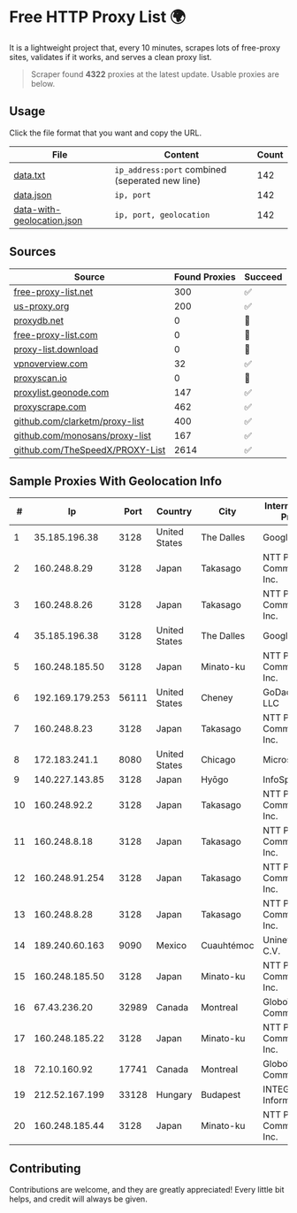 
# Free HTTP Proxy List 🌍

It is a lightweight project that, every 10 minutes, scrapes lots of free-proxy sites, validates if it works, and serves a clean proxy list.


> Scraper found **4322** proxies at the latest update. Usable proxies are below.

## Usage

Click the file format that you want and copy the URL.


|File|Content|Count|
|----|-------|-----|
|[data.txt](https://raw.githubusercontent.com/themiralay/Proxy-List-World/master/data.txt)|`ip_address:port` combined (seperated new line)|142|
|[data.json](https://raw.githubusercontent.com/themiralay/Proxy-List-World/master/data.json)|`ip, port`|142|
|[data-with-geolocation.json](https://raw.githubusercontent.com/themiralay/Proxy-List-World/master/data-with-geolocation.json)|`ip, port, geolocation`|142|

## Sources

|Source|Found Proxies|Succeed|
|------|-------------|-------|
|[free-proxy-list.net](https://free-proxy-list.net)|300|✅|
|[us-proxy.org](https://www.us-proxy.org)|200|✅|
|[proxydb.net](http://proxydb.net)|0|🚫|
|[free-proxy-list.com](https://free-proxy-list.com/?page=&port=&type%5B%5D=http&type%5B%5D=https&up_time=0&search=Search)|0|🚫|
|[proxy-list.download](https://www.proxy-list.download/HTTP)|0|🚫|
|[vpnoverview.com](https://vpnoverview.com/privacy/anonymous-browsing/free-proxy-servers)|32|✅|
|[proxyscan.io](https://www.proxyscan.io)|0|🚫|
|[proxylist.geonode.com](https://proxylist.geonode.com/api/proxy-list?limit=300&page=1&sort_by=lastChecked&sort_type=desc&protocols=http,https)|147|✅|
|[proxyscrape.com](https://api.proxyscrape.com/v2/?request=displayproxies&protocol=http&timeout=10000&country=all&ssl=all&anonymity=all)|462|✅|
|[github.com/clarketm/proxy-list](https://raw.githubusercontent.com/clarketm/proxy-list/master/proxy-list-raw.txt)|400|✅|
|[github.com/monosans/proxy-list](https://raw.githubusercontent.com/monosans/proxy-list/main/proxies/http.txt)|167|✅|
|[github.com/TheSpeedX/PROXY-List](https://raw.githubusercontent.com/TheSpeedX/PROXY-List/master/http.txt)|2614|✅|


## Sample Proxies With Geolocation Info

|#|Ip|Port|Country|City|Internet Service Provider|
|-|--|----|-------|----|-------------------------|
|1|35.185.196.38|3128|United States|The Dalles|Google LLC|
|2|160.248.8.29|3128|Japan|Takasago|NTT PC Communications, Inc.|
|3|160.248.8.26|3128|Japan|Takasago|NTT PC Communications, Inc.|
|4|35.185.196.38|3128|United States|The Dalles|Google LLC|
|5|160.248.185.50|3128|Japan|Minato-ku|NTT PC Communications, Inc.|
|6|192.169.179.253|56111|United States|Cheney|GoDaddy.com, LLC|
|7|160.248.8.23|3128|Japan|Takasago|NTT PC Communications, Inc.|
|8|172.183.241.1|8080|United States|Chicago|Microsoft|
|9|140.227.143.85|3128|Japan|Hyōgo|InfoSphere|
|10|160.248.92.2|3128|Japan|Takasago|NTT PC Communications, Inc.|
|11|160.248.8.18|3128|Japan|Takasago|NTT PC Communications, Inc.|
|12|160.248.91.254|3128|Japan|Takasago|NTT PC Communications, Inc.|
|13|160.248.8.28|3128|Japan|Takasago|NTT PC Communications, Inc.|
|14|189.240.60.163|9090|Mexico|Cuauhtémoc|Uninet S.A. de C.V.|
|15|160.248.185.50|3128|Japan|Minato-ku|NTT PC Communications, Inc.|
|16|67.43.236.20|32989|Canada|Montreal|GloboTech Communications|
|17|160.248.185.22|3128|Japan|Minato-ku|NTT PC Communications, Inc.|
|18|72.10.160.92|17741|Canada|Montreal|GloboTech Communications|
|19|212.52.167.199|33128|Hungary|Budapest|INTEGRITY Informatics Ltd|
|20|160.248.185.44|3128|Japan|Minato-ku|NTT PC Communications, Inc.|



## Contributing

Contributions are welcome, and they are greatly appreciated! Every
little bit helps, and credit will always be given.

